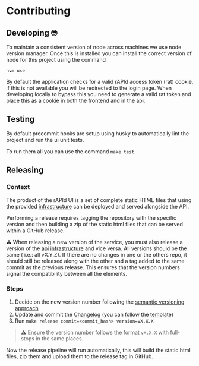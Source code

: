 # Contributing

## Developing 🤓

To maintain a consistent version of node across machines we use node version manager. Once this is installed you can install the correct version of node for this project using the command

```
nvm use
```

By default the application checks for a valid rAPId access token (rat) cookie, if this is not available you will be redirected to the login page. When developing locally to bypass this you need to generate a valid rat token and place this as a cookie in both the frontend and in the api.

## Testing

By default precommit hooks are setup using husky to automatically lint the project and run the ui unit tests.

To run them all you can use the command `make test`

## Releasing

### Context

The product of the rAPId UI is a set of complete static HTML files that using the provided [infrastructure](https://github.com/no10ds/rapid-infrastructure) can be deployed and served alongside the API.

Performing a release requires tagging the repository with the specific version and then building a zip of the static html files that can be served within a GitHub release.

⚠️ When releasing a new version of the service, you must also release a version of
the [api](https://github.com/no10ds/rapid-api) [infrastructure](https://github.com/no10ds/rapid-infrastructure) and vice versa. All versions should be the same (
i.e.: all vX.Y.Z). If there are no changes in one or the others repo, it should still be released along with the other
and a tag added to the same commit as the previous release. This ensures that the version numbers signal the
compatibility between all the elements.

### Steps

1. Decide on the new version number following the [semantic versioning approach](https://semver.org)
2. Update and commit the [Changelog](CHANGELOG.md) (you can follow the [template](changelog_release_template.md))
3. Run `make release commit=<commit_hash> version=vX.X.X`

> ⚠️ Ensure the version number follows the format `vX.X.X` with full-stops in the same places.

Now the release pipeline will run automatically, this will build the static html files, zip them and upload them to the release tag in GitHub.
